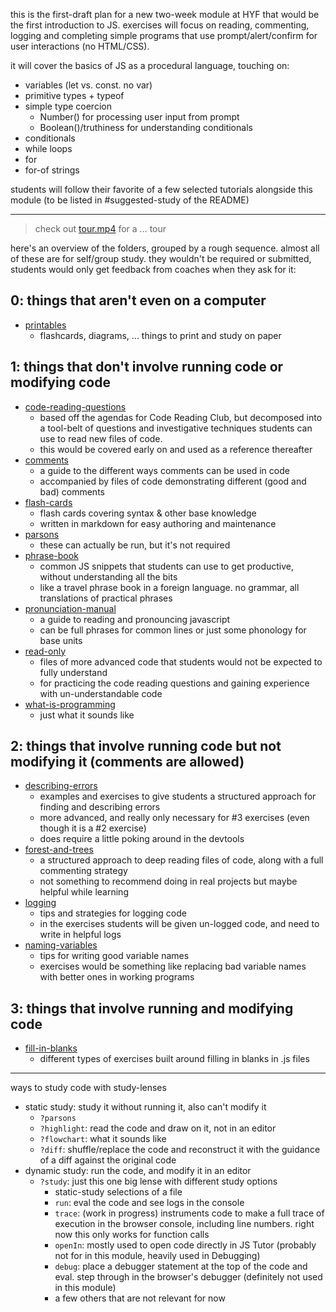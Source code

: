 this is the first-draft plan for a new two-week module at HYF that would be the first introduction to JS. exercises will focus on reading, commenting, logging and completing simple programs that use prompt/alert/confirm for user interactions (no HTML/CSS).

it will cover the basics of JS as a procedural language, touching on:

- variables (let vs. const. no var)
- primitive types + typeof
- simple type coercion
  - Number() for processing user input from prompt
  - Boolean()/truthiness for understanding conditionals
- conditionals
- while loops
- for
- for-of strings

students will follow their favorite of a few selected tutorials alongside this module (to be listed in #suggested-study of the README)

---

> check out [tour.mp4](./tour.mp4) for a ... tour

here's an overview of the folders, grouped by a rough sequence. almost all of these are for self/group study. they wouldn't be required or submitted, students would only get feedback from coaches when they ask for it:

## 0: things that aren't even on a computer

- [printables](./printables)
  - flashcards, diagrams, ... things to print and study on paper

## 1: things that don't involve running code or modifying code

- [code-reading-questions](./code-reading-questions?--defaults)
  - based off the agendas for Code Reading Club, but decomposed into a tool-belt of questions and investigative techniques students can use to read new files of code.
  - this would be covered early on and used as a reference thereafter
- [comments](./comments?--defaults)
  - a guide to the different ways comments can be used in code
  - accompanied by files of code demonstrating different (good and bad) comments
- [flash-cards](./flash-cards?--defaults)
  - flash cards covering syntax & other base knowledge
  - written in markdown for easy authoring and maintenance
- [parsons](./parsons?--defaults)
  - these can actually be run, but it's not required
- [phrase-book](./phrase-book?--defaults)
  - common JS snippets that students can use to get productive, without understanding all the bits
  - like a travel phrase book in a foreign language. no grammar, all translations of practical phrases
- [pronunciation-manual](./pronunciation-manual?--defaults)
  - a guide to reading and pronouncing javascript
  - can be full phrases for common lines or just some phonology for base units
- [read-only](./read-only?--defaults)
  - files of more advanced code that students would not be expected to fully understand
  - for practicing the code reading questions and gaining experience with un-understandable code
- [what-is-programming](./what-is-programming?--defaults)
  - just what it sounds like

## 2: things that involve running code but not modifying it (comments are allowed)

- [describing-errors](./describing-errors?--defaults)
  - examples and exercises to give students a structured approach for finding and describing errors
  - more advanced, and really only necessary for #3 exercises (even though it is a #2 exercise)
  - does require a little poking around in the devtools
- [forest-and-trees](./forest-and-trees?--defaults)
  - a structured approach to deep reading files of code, along with a full commenting strategy
  - not something to recommend doing in real projects but maybe helpful while learning
- [logging](./logging?--defaults)
  - tips and strategies for logging code
  - in the exercises students will be given un-logged code, and need to write in helpful logs
- [naming-variables](./naming-variables?--defaults)
  - tips for writing good variable names
  - exercises would be something like replacing bad variable names with better ones in working programs

## 3: things that involve running and modifying code

- [fill-in-blanks](./fill-in-blanks?--defaults)
  - different types of exercises built around filling in blanks in .js files

---

ways to study code with study-lenses

- static study: study it without running it, also can't modify it
  - `?parsons`
  - `?highlight`: read the code and draw on it, not in an editor
  - `?flowchart`: what it sounds like
  - `?diff`: shuffle/replace the code and reconstruct it with the guidance of a diff against the original code
- dynamic study: run the code, and modify it in an editor
  - `?study`: just this one big lense with different study options
    - static-study selections of a file
    - `run`: eval the code and see logs in the console
    - `trace`: (work in progress) instruments code to make a full trace of execution in the browser console, including line numbers. right now this only works for function calls
    - `openIn`: mostly used to open code directly in JS Tutor (probably not for in this module, heavily used in Debugging)
    - `debug`: place a debugger statement at the top of the code and eval. step through in the browser's debugger (definitely not used in this module)
    - a few others that are not relevant for now
